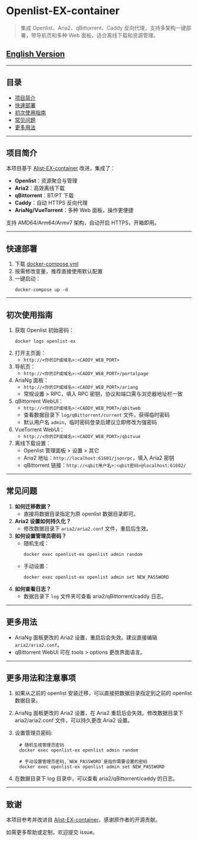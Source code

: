 # Openlist-EX-container

> 集成 Openlist、Aria2、qBittorrent、Caddy 反向代理，支持多架构一键部署，带导航页和多种 Web 面板，适合离线下载和资源管理。

## [English Version](README-en.md)

---

## 目录
- [项目简介](#项目简介)
- [快速部署](#快速部署)
- [初次使用指南](#初次使用指南)
- [常见问题](#常见问题)
- [更多用法](#更多用法)

---

## 项目简介

本项目基于 [Alist-EX-container](https://github.com/wy580477/Alist-EX-container) 改进，集成了：
- **Openlist**：资源聚合与管理
- **Aria2**：高效离线下载
- **qBittorrent**：BT/PT 下载
- **Caddy**：自动 HTTPS 反向代理
- **AriaNg/VueTorrent**：多种 Web 面板，操作更便捷

支持 AMD64/Arm64/Armv7 架构，自动开启 HTTPS，开箱即用。

---

## 快速部署

1. 下载 [docker-compose.yml](https://github.com/huancun/Openlist-EX-container/blob/main/docker-compose.yml)
2. 按需修改变量，推荐直接使用默认配置
3. 一键启动：
   ```shell
   docker-compose up -d
   ```

---

## 初次使用指南

1. 获取 Openlist 初始密码：
   ```shell
   docker logs openlist-ex
   ```
2. 打开主页面：
   - `http://<你的IP或域名>:<CADDY_WEB_PORT>`
3. 导航页：
   - `http://<你的IP或域名>:<CADDY_WEB_PORT>/portalpage`
4. AriaNg 面板：
   - `http://<你的IP或域名>:<CADDY_WEB_PORT>/ariang`
   - 常规设置 > RPC，填入 RPC 密钥，协议和端口需与浏览器地址栏一致
5. qBittorrent WebUI：
   - `http://<你的IP或域名>:<CADDY_WEB_PORT>/qbitweb`
   - 查看数据目录下 `log/qBittorrent/current` 文件，获得临时密码
   - 默认用户名 `admin`，临时密码登录后建议立即修改为强密码
6. VueTorrent WebUI：
   - `http://<你的IP或域名>:<CADDY_WEB_PORT>/qbitvue`
7. 离线下载设置：
   - Openlist 管理面板 > 设置 > 其它
   - Aria2 地址：`http://localhost:61601/jsonrpc`，填入 Aria2 密钥
   - qBittorrent 链接：`http://<qbit用户名>:<qbit密码>@localhost:61602/`

---

## 常见问题

1. **如何迁移数据？**
   - 直接将数据目录指定为原 openlist 数据目录即可。
2. **Aria2 设置如何持久化？**
   - 修改数据目录下 `aria2/aria2.conf` 文件，重启后生效。
3. **如何设置管理员密码？**
   - 随机生成：
     ```shell
     docker exec openlist-ex openlist admin random
     ```
   - 手动设置：
     ```shell
     docker exec openlist-ex openlist admin set NEW_PASSWORD
     ```
4. **如何查看日志？**
   - 数据目录下 `log` 文件夹可查看 aria2/qBittorrent/caddy 日志。

---

## 更多用法

- AriaNg 面板更改的 Aria2 设置，重启后会失效。建议直接编辑 `aria2/aria2.conf`。
- qBittorrent WebUI 可在 tools > options 更改界面语言。

---


## 更多用法和注意事项

 1. 如果从之前的 openlist 安装迁移，可以直接把数据目录指定到之前的 openlist 数据目录。

 2. AriaNg 面板更改的 Aria2 设置，在 Aria2 重启后会失效。修改数据目录下 aria2/aria2.conf 文件，可以持久更改 Aria2 设置。

 3. 设置管理员密码: 

```
     # 随机生成管理员密码
     docker exec openlist-ex openlist admin random

     # 手动设置管理员密码,`NEW_PASSWORD`是指你需要设置的密码
     docker exec openlist-ex openlist admin set NEW_PASSWORD
```

 4. 在数据目录下 log 目录中，可以查看 aria2/qBittorrent/caddy 的日志。

---

## 致谢

本项目参考并改进自 [Alist-EX-container](https://github.com/wy580477/Alist-EX-container)，感谢原作者的开源贡献。

如需更多帮助或定制，欢迎提交 issue。